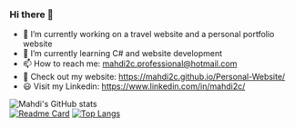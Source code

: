 ### Hi there 👋

- 🔭 I’m currently working on a travel website and a personal portfolio website
- 🌱 I’m currently learning C# and website development
- 📫 How to reach me: mahdi2c.professional@hotmail.com
- 📌 Check out my website: https://mahdi2c.github.io/Personal-Website/
- 😃 Visit my Linkedin: https://www.linkedin.com/in/mahdi2c/


![Mahdi's GitHub stats](https://github-readme-stats.vercel.app/api?username=mahdi2c&count_private=true&theme=gruvbox)     
[![Readme Card](https://github-readme-stats.vercel.app/api/pin/?username=mahdi2c&repo=personal-website&theme=gruvbox)](https://github.com/Mahdi2c/Personal-Website)
[![Top Langs](https://github-readme-stats.vercel.app/api/top-langs/?username=mahdi2c&theme=gruvbox&layout=compact)](https://github.com/mahdi2c/github-readme-stats)
